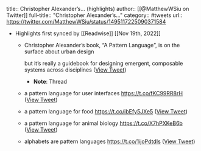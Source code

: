 title:: Christopher Alexander’s... (highlights)
author:: [[@MatthewWSiu on Twitter]]
full-title:: "Christopher Alexander’s..."
category:: #tweets
url:: https://twitter.com/MatthewWSiu/status/1495117225090371584

- Highlights first synced by [[Readwise]] [[Nov 19th, 2022]]
	- Christopher Alexander’s book, “A Pattern Language”, is on the surface about urban design
	  
	  but it’s really a guidebook for designing emergent, composable systems across disciplines ([View Tweet](https://twitter.com/MatthewWSiu/status/1495117225090371584))
		- **Note**: Thread
	- a pattern language for user interfaces https://t.co/fKC99RR8rH ([View Tweet](https://twitter.com/MatthewWSiu/status/1495117412970074116))
	- a pattern language for food https://t.co/ibEfy5JXe5 ([View Tweet](https://twitter.com/MatthewWSiu/status/1495117531853459456))
	- a pattern language for animal biology https://t.co/X7hPXKeB6b ([View Tweet](https://twitter.com/MatthewWSiu/status/1495117703421435904))
	- alphabets are pattern languages https://t.co/1ijoPdtdIs ([View Tweet](https://twitter.com/MatthewWSiu/status/1529494570987298816))